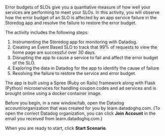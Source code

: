 Error budgets of SLOs give you a quantiative measure of how well your services are performing to meet your SLOs. In this activity, you will observe how the error budget of an SLO is affected by an app service failure in the Storedog app and resolve the failure to restore the error budget.

The activity includes the following steps:
1. Instrumenting the Storedog app for monitoring with Datadog. 
2. Creating an Event Based SLO to track that 99% of requests to view the home page are successful over 30 days. 
3. Disrupting the app to cause a service to fail and affect the error budget of the SLO. 
4. Exploring the data in Datadog for the app to identify the cause of failure 
5. Resolving the failure to restore the service and error budget.

The app is built using a Spree (Ruby on Rails) framework along with Flask (Python) microservices for handling coupon codes and ad services and is brought online using a docker container image.

Before you begin, in a new window/tab, open the Datadog account/organization that was created for you by learn.datadoghq.com. (To open the correct Datadog organization, you can click **Join Account** in the email you received from learn.datadoghq.com.)

When you are ready to start, click **Start Scenario**.